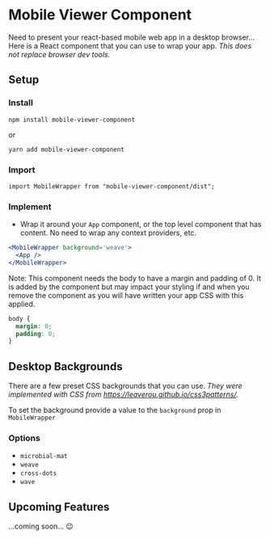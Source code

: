 # Mobile Viewer Component

Need to present your react-based mobile web app in a desktop browser... Here is a React component that you can use to wrap your app. _This does not replace browser dev tools._

## Setup

### Install

```
npm install mobile-viewer-component
```

or

```
yarn add mobile-viewer-component
```

### Import

```
import MobileWrapper from "mobile-viewer-component/dist";
```

### Implement

- Wrap it around your `App` component, or the top level component that has content. No need to wrap any context providers, etc.

```jsx
<MobileWrapper background='weave'>
  <App />
</MobileWrapper>
```

Note: This component needs the body to have a margin and padding of 0. It is added by the component but may impact your styling if and when you remove the component as you will have written your app CSS with this applied.

```css
body {
  margin: 0;
  padding: 0;
}
```

## Desktop Backgrounds

There are a few preset CSS backgrounds that you can use. _They were implemented with CSS from https://leaverou.github.io/css3patterns/._

To set the background provide a value to the `background` prop in `MobileWrapper`

### Options

- `microbial-mat`
- `weave`
- `cross-dots`
- `wave`

## Upcoming Features

...coming soon... 😉
